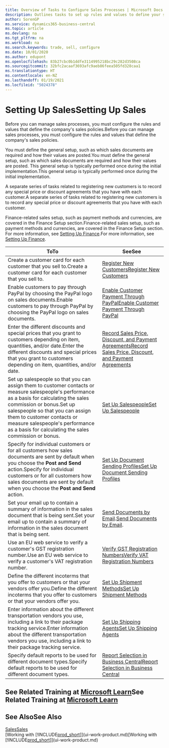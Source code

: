 ```yaml
---
title: Overview of Tasks to Configure Sales Processes | Microsoft Docs
description: Outlines tasks to set up rules and values to define your sales policies and processes.
author: SorenGP
ms.service: dynamics365-business-central
ms.topic: article
ms.devlang: na
ms.tgt_pltfrm: na
ms.workload: na
ms.search.keywords: trade, sell, configure
ms.date: 10/01/2020
ms.author: edupont
ms.openlocfilehash: 83b27cbc0b1ddfe3114995218bc29c282d3508ca
ms.sourcegitcommit: 32bfc2acaaf3693afc9aeb86feea505fd328caa1
ms.translationtype: HT
ms.contentlocale: en-NZ
ms.lasthandoff: 01/19/2021
ms.locfileid: "5024378"
---
```

# <a name="setting-up-sales"></a><span data-ttu-id="c02af-103">Setting Up Sales</span><span class="sxs-lookup"><span data-stu-id="c02af-103">Setting Up Sales</span></span>
<span data-ttu-id="c02af-104">Before you can manage sales processes, you must configure the rules and values that define the company's sales policies.</span><span class="sxs-lookup"><span data-stu-id="c02af-104">Before you can manage sales processes, you must configure the rules and values that define the company's sales policies.</span></span>

<span data-ttu-id="c02af-105">You must define the general setup, such as which sales documents are required and how their values are posted.</span><span class="sxs-lookup"><span data-stu-id="c02af-105">You must define the general setup, such as which sales documents are required and how their values are posted.</span></span> <span data-ttu-id="c02af-106">This general setup is typically performed once during the initial implementation.</span><span class="sxs-lookup"><span data-stu-id="c02af-106">This general setup is typically performed once during the initial implementation.</span></span>

<span data-ttu-id="c02af-107">A separate series of tasks related to registering new customers is to record any special price or discount agreements that you have with each customer.</span><span class="sxs-lookup"><span data-stu-id="c02af-107">A separate series of tasks related to registering new customers is to record any special price or discount agreements that you have with each customer.</span></span>

<span data-ttu-id="c02af-108">Finance-related sales setup, such as payment methods and currencies, are covered in the Finance Setup section.</span><span class="sxs-lookup"><span data-stu-id="c02af-108">Finance-related sales setup, such as payment methods and currencies, are covered in the Finance Setup section.</span></span> <span data-ttu-id="c02af-109">For more information, see [Setting Up Finance](finance-setup-finance.md).</span><span class="sxs-lookup"><span data-stu-id="c02af-109">For more information, see [Setting Up Finance](finance-setup-finance.md).</span></span>

| <span data-ttu-id="c02af-110">To</span><span class="sxs-lookup"><span data-stu-id="c02af-110">To</span></span> | <span data-ttu-id="c02af-111">See</span><span class="sxs-lookup"><span data-stu-id="c02af-111">See</span></span> |
| --- | --- |
| <span data-ttu-id="c02af-112">Create a customer card for each customer that you sell to.</span><span class="sxs-lookup"><span data-stu-id="c02af-112">Create a customer card for each customer that you sell to.</span></span> |[<span data-ttu-id="c02af-113">Register New Customers</span><span class="sxs-lookup"><span data-stu-id="c02af-113">Register New Customers</span></span>](sales-how-register-new-customers.md) |
| <span data-ttu-id="c02af-114">Enable customers to pay through PayPal by choosing the PayPal logo on sales documents.</span><span class="sxs-lookup"><span data-stu-id="c02af-114">Enable customers to pay through PayPal by choosing the PayPal logo on sales documents.</span></span> |[<span data-ttu-id="c02af-115">Enable Customer Payment Through PayPal</span><span class="sxs-lookup"><span data-stu-id="c02af-115">Enable Customer Payment Through PayPal</span></span>](sales-how-enable-payment-service-extensions.md) |
| <span data-ttu-id="c02af-116">Enter the different discounts and special prices that you grant to customers depending on item, quantities, and/or date.</span><span class="sxs-lookup"><span data-stu-id="c02af-116">Enter the different discounts and special prices that you grant to customers depending on item, quantities, and/or date.</span></span> |[<span data-ttu-id="c02af-117">Record Sales Price, Discount, and Payment Agreements</span><span class="sxs-lookup"><span data-stu-id="c02af-117">Record Sales Price, Discount, and Payment Agreements</span></span>](sales-how-record-sales-price-discount-payment-agreements.md) |
| <span data-ttu-id="c02af-118">Set up salespeople so that you can assign them to customer contacts or measure salespeople's performance as a basis for calculating the sales commission or bonus.</span><span class="sxs-lookup"><span data-stu-id="c02af-118">Set up salespeople so that you can assign them to customer contacts or measure salespeople's performance as a basis for calculating the sales commission or bonus.</span></span> |[<span data-ttu-id="c02af-119">Set Up Salespeople</span><span class="sxs-lookup"><span data-stu-id="c02af-119">Set Up Salespeople</span></span>](sales-how-setup-salespeople.md) |
| <span data-ttu-id="c02af-120">Specify for individual customers or for all customers how sales documents are sent by default when you choose the **Post and Send** action.</span><span class="sxs-lookup"><span data-stu-id="c02af-120">Specify for individual customers or for all customers how sales documents are sent by default when you choose the **Post and Send** action.</span></span> |[<span data-ttu-id="c02af-121">Set Up Document Sending Profiles</span><span class="sxs-lookup"><span data-stu-id="c02af-121">Set Up Document Sending Profiles</span></span>](sales-how-setup-document-send-profiles.md) |
| <span data-ttu-id="c02af-122">Set your email up to contain a summary of information in the sales document that is being sent.</span><span class="sxs-lookup"><span data-stu-id="c02af-122">Set your email up to contain a summary of information in the sales document that is being sent.</span></span> |<span data-ttu-id="c02af-123">[Send Documents by Email](ui-how-send-documents-email.md).</span><span class="sxs-lookup"><span data-stu-id="c02af-123">[Send Documents by Email](ui-how-send-documents-email.md).</span></span> |
|<span data-ttu-id="c02af-124">Use an EU web service to verify a customer's GST registration number.</span><span class="sxs-lookup"><span data-stu-id="c02af-124">Use an EU web service to verify a customer's VAT registration number.</span></span>|[<span data-ttu-id="c02af-125">Verify GST Registration Numbers</span><span class="sxs-lookup"><span data-stu-id="c02af-125">Verify VAT Registration Numbers</span></span>](finance-setup-vat.md)|
|<span data-ttu-id="c02af-126">Define the different incoterms that you offer to customers or that your vendors offer you.</span><span class="sxs-lookup"><span data-stu-id="c02af-126">Define the different incoterms that you offer to customers or that your vendors offer you.</span></span>|[<span data-ttu-id="c02af-127">Set Up Shipment Methods</span><span class="sxs-lookup"><span data-stu-id="c02af-127">Set Up Shipment Methods</span></span>](sales-how-set-up-shipment-methods.md)|
|<span data-ttu-id="c02af-128">Enter information about the different transportation vendors you use, including a link to their package tracking service.</span><span class="sxs-lookup"><span data-stu-id="c02af-128">Enter information about the different transportation vendors you use, including a link to their package tracking service.</span></span>|[<span data-ttu-id="c02af-129">Set Up Shipping Agents</span><span class="sxs-lookup"><span data-stu-id="c02af-129">Set Up Shipping Agents</span></span>](sales-how-to-set-up-shipping-agents.md)|
|<span data-ttu-id="c02af-130">Specify default reports to be used for different document types.</span><span class="sxs-lookup"><span data-stu-id="c02af-130">Specify default reports to be used for different document types.</span></span>|[<span data-ttu-id="c02af-131">Report Selection in Business Central</span><span class="sxs-lookup"><span data-stu-id="c02af-131">Report Selection in Business Central</span></span>](across-report-selections.md)|

## <a name="see-related-training-at-microsoft-learn"></a><span data-ttu-id="c02af-132">See Related Training at [Microsoft Learn](/learn/paths/trade-get-started-dynamics-365-business-central/)</span><span class="sxs-lookup"><span data-stu-id="c02af-132">See Related Training at [Microsoft Learn](/learn/paths/trade-get-started-dynamics-365-business-central/)</span></span>

## <a name="see-also"></a><span data-ttu-id="c02af-133">See Also</span><span class="sxs-lookup"><span data-stu-id="c02af-133">See Also</span></span>
[<span data-ttu-id="c02af-134">Sales</span><span class="sxs-lookup"><span data-stu-id="c02af-134">Sales</span></span>](sales-manage-sales.md)  
<span data-ttu-id="c02af-135">[Working with [!INCLUDE[prod_short](includes/prod_short.md)]](ui-work-product.md)</span><span class="sxs-lookup"><span data-stu-id="c02af-135">[Working with [!INCLUDE[prod_short](includes/prod_short.md)]](ui-work-product.md)</span></span>

